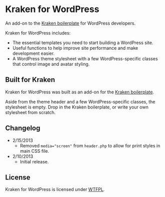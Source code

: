 # Kraken for WordPress
An add-on to the [Kraken boilerplate](http://cferdinandi.github.com/kraken/) for WordPress developers.

Kraken for WordPress includes:

* The essential templates you need to start building a WordPress site.
* Useful functions to help improve site performance and make development easier.
* A WordPress theme stylesheet with a few WordPress-specific classes that control image and avatar styling.

## Built for Kraken
Kraken for WordPress was built as an add-on for the [Kraken boilerplate](http://cferdinandi.github.com/kraken/).

Aside from the theme header and a few WordPress-specific classes, the stylesheet is empty. Drop in the Kraken boilerplate, or write your own stylesheet from scratch.

## Changelog
* 2/15/2013
  * Removed `media="screen"` from `header.php` to allow for print styles in main CSS file.
* 2/10/2013
  * Initial release.

## License
Kraken for WordPress is licensed under [WTFPL](http://www.wtfpl.net/).
